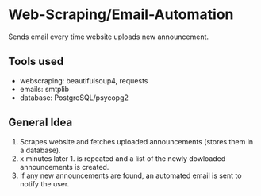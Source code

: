 # Web-Scraping/Email-Automation
Sends email every time website uploads new announcement.

## Tools used
- webscraping: beautifulsoup4, requests
- emails: smtplib
- database: PostgreSQL/psycopg2


## General Idea
1. Scrapes website and fetches uploaded announcements (stores them in a database).
2. x minutes later 1. is repeated and a list of the newly dowloaded announcements is created.
3. Ιf any new announcements are found, an automated email is sent to notify the user.
